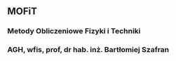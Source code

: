 ## MOFiT
### Metody Obliczeniowe Fizyki i Techniki
### AGH, wfis, prof, dr hab. inż. Bartłomiej Szafran